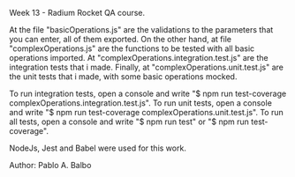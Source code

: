 Week 13 - Radium Rocket QA course.

At the file "basicOperations.js" are the validations to the parameters that you can enter, all of them exported.
On the other hand, at file "complexOperations.js" are the functions to be tested with all basic operations imported.
At "complexOperations.integration.test.js" are the integration tests that i made.
Finally, at "complexOperations.unit.test.js" are the unit tests that i made, with some basic operations mocked.

To run integration tests, open a console and write "$ npm run test-coverage complexOperations.integration.test.js".
To run unit tests, open a console and write "$ npm run test-coverage complexOperations.unit.test.js".
To run all tests, open a console and write "$ npm run test" or "$ npm run test-coverage".

NodeJs, Jest and Babel were used for this work.

Author: Pablo A. Balbo